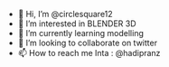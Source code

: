 - 👋 Hi, I’m @circlesquare12
- 👀 I’m interested in BLENDER 3D
- 🌱 I’m currently learning modelling 
- 💞️ I’m looking to collaborate on twitter
- 📫 How to reach me Inta : @hadipranz

<!---
circlesquare12/circlesquare12 is a ✨ special ✨ repository because its `README.md` (this file) appears on your GitHub profile.
You can click the Preview link to take a look at your changes.
--->
